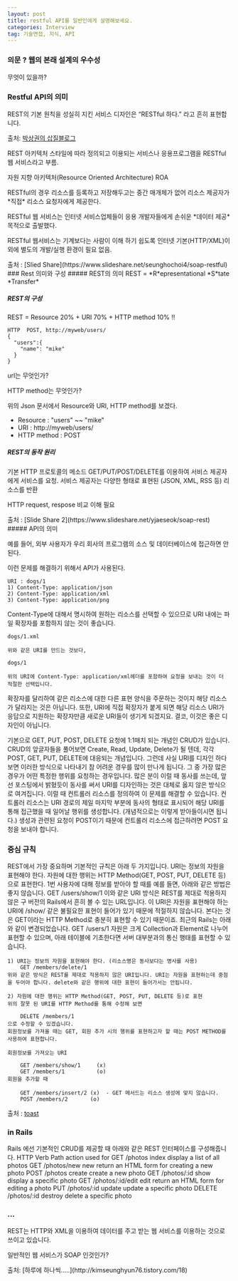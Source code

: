 ```yaml
---
layout: post
title: restful API를 일반인에게 설명해보세요.
categories: Interview
tag: 기술면접, 지식, API
---
```

### 의문 ? 웹의 본래 설계의 우수성
무엇이 있을까?

### Restful API의 의미
REST의 기본 원칙을 성실히 지킨 서비스 디자인은 “RESTful 하다.” 라고 흔히 표현합니다.

출처: [박상권의 삽질블로그](http://gun0912.tistory.com/63)

REST 아키텍처 스타일에 따라 정의되고 이용되는 서비스나 응용프로그램을 RESTful 웹 서비스라고 부름.

<p>자원 지향 아키텍처(Resource Oriented Architecture) ROA</p>
<p>RESTful의 경우 리소스를 등록하고 저장해두고는 중간 매개체가 없어 리소스 제공자가 *직접* 리소스 요청자에게 제공한다.</p>
<p>RESTful 웹 서비스는 인터넷 서비스업체들이 응용 개발자들에게 손쉬운 *데이터 제공* 목적으로 출발했다.</p>
<p>RESTful 웹서비스는 기계보다는 사람이 이해 하기 쉽도록 인터넷 기본(HTTP/XML)이외에 별도의 개발/실행 환경이 필요 없음.</p>
출처 : [Slied Share](https://www.slideshare.net/seunghochoi4/soap-restful)
### Rest 의미와 구성
##### REST의 의미
REST = *R*epresentational *S*tate *Transfer*

##### REST의 구성
REST = Resource 20% + URI 70% + HTTP method 10% !!
```
HTTP  POST, http://myweb/users/
{
  "users":{
    "name": "mike"
  }
}
```
<p>url는 무엇인가?</p>
<p>HTTP method는 무엇인가?</p>
<p>위의 Json 문서에서 Resource와 URI, HTTP method를 보겠다.</p>
<ul>
  <li>Resource : "users" ~~ "mike"</li>
  <li>URI : http://myweb/users/</li>
  <li>HTTP method : POST</li>
</ul>

##### REST의 동작 원리
기본 HTTP 프로토콜의 메소드 GET/PUT/POST/DELETE를 이용하여 서비스 제공자에게 서비스를 요청.
서비스 제공자는 다양한 형태로 표현된 (JSON, XML, RSS 등) 리소스를 반환
<p>HTTP request, respose 비교 이해 필요</p>
출처 : [Slide Share 2](https://www.slideshare.net/yjaeseok/soap-rest)
##### API의 의미
<p>예를 들어, 외부 사용자가 우리 회사의 프로그램의 소스 및 데이터베이스에 접근하면 안된다.</p>
<p>이런 문제를 해결하기 위해서 API가 사용된다.</p>


```
URI : dogs/1
1) Content-Type: application/json
2) Content-Type: application/xml
3) Content-Type: application/png
```
Content-Type에 대해서 명시하여 원하는 리소스를 선택할 수 있으므로 URI 내에는 파일 확장자를 포함하지 않는 것이 좋습니다.

```
dogs/1.xml

위와 같은 URI를 만드는 것보다,

dogs/1

위의 URI에 Content-Type: application/xml헤더를 포함하여 요청을 보내는 것이 더 적절한 선택입니다.
```
 확장자를 달리하여 같은 리소스에 대한 다른 표현 양식을 주문하는 것이지 해당 리소스가 달라지는 것은 아닙니다. 또한, URI에 직접 확장자가 붙게 되면 해당 리소스 URI가 응답으로 지원하는 확장자만큼 새로운 URI들이 생기게 되겠지요. 결코, 이것은 좋은 디자인이 아닙니다.

 기본으로 GET, PUT, POST, DELETE 요청에 1:1매치 되는 개념인 CRUD가 있습니다. CRUD의 앞글자들을 풀어보면 Create, Read, Update, Delete가 될 텐데, 각각 POST, GET, PUT, DELETE에 대응되는 개념입니다. 그런데 사실 URI를 디자인 하다 보면 이러한 방식으로 나타내기 참 어려운 경우를 많이 만나게 됩니다. 그 중 가장 많은 경우가 어떤 특정한 행위를 요청하는 경우입니다. 많은 분이 이럴 때 동사를 쓰는데, 앞선 포스팅에서 밝혔듯이 동사를 써서 URI를 디자인하는 것은 대체로 옳지 않은 방식으로 여겨집니다.
이럴 때 컨트롤러 리소스를 정의하여 이 문제를 해결할 수 있습니다. 컨트롤러 리소스는 URI 경로의 제일 마지막 부분에 동사의 형태로 표시되어 해당 URI를 통해 접근했을 때 일어날 행위를 생성합니다. (개념적으로는 이렇게 받아들이시면 됩니다.) 생성과 관련된 요청이 POST이기 때문에 컨트롤러 리소스에 접근하려면 POST 요청을 보내야 합니다.

### 중심 규칙
REST에서 가장 중요하며 기본적인 규칙은 아래 두 가지입니다.
URI는 정보의 자원을 표현해야 한다.
자원에 대한 행위는 HTTP Method(GET, POST, PUT, DELETE 등)으로 표현한다.
1번 사용자에 대해 정보를 받아야 할 때를 예를 들면, 아래와 같은 방법은 좋지 않습니다.
GET /users/show/1
이와 같은 URI 방식은 REST를 제대로 적용하지 않은 구 버전의 Rails에서 흔히 볼 수 있는 URL입니다. 이 URI은 자원을 표현해야 하는 URI에 /show/ 같은 불필요한 표현이 들어가 있기 때문에 적절하지 않습니다. 본다는 것은 GET이라는 HTTP Method로 충분히 표현할 수 있기 때문이죠. 최근의 Rails는 아래와 같이 변경되었습니다.
GET /users/1
자원은 크게 Collection과 Element로 나누어 표현할 수 있으며, 아래 테이블에 기초한다면 서버 대부분과의 통신 행태를 표현할 수 있습니다.

```
1) URI는 정보의 자원을 표현해야 한다. (리소스명은 동사보다는 명사를 사용)
    GET /members/delete/1
위와 같은 방식은 REST를 제대로 적용하지 않은 URI입니다. URI는 자원을 표현하는데 중점을 두어야 합니다. delete와 같은 행위에 대한 표현이 들어가서는 안됩니다.

2) 자원에 대한 행위는 HTTP Method(GET, POST, PUT, DELETE 등)로 표현
위의 잘못 된 URI를 HTTP Method를 통해 수정해 보면

    DELETE /members/1
으로 수정할 수 있겠습니다.
회원정보를 가져올 때는 GET, 회원 추가 시의 행위를 표현하고자 할 때는 POST METHOD를 사용하여 표현합니다.

회원정보를 가져오는 URI

    GET /members/show/1     (x)
    GET /members/1          (o)
회원을 추가할 때

    GET /members/insert/2 (x)  - GET 메서드는 리소스 생성에 맞지 않습니다.
    POST /members/2       (o)

```
출처 : [toast](http://meetup.toast.com/posts/92)

### in Rails
Rails 에선 기본적인 CRUD를 제공할 때 아래와 같은 REST 인터페이스를 구성해줍니다.
HTTP Verb	Path	action	used for
GET	/photos	index	display a list of all photos
GET	/photos/new	new	return an HTML form for creating a new photo
POST	/photos	create	create a new photo
GET	/photos/:id	show	display a specific photo
GET	/photos/:id/edit	edit	return an HTML form for editing a photo
PUT	/photos/:id	update	update a specific photo
DELETE	/photos/:id	destroy	delete a specific photo

### ...
REST는 HTTP와 XML을 이용하여 데이터를 주고 받는 웹 서비스를 이용하는 것으로 쓰이고 있습니다.
<p>일반적인 웹 서비스가 SOAP 인것인가?</p>
출처:  [하루에 하나씩.....](http://kimseunghyun76.tistory.com/18)
